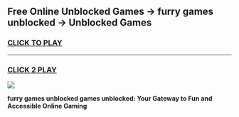 
## Free Online Unblocked Games → furry games unblocked → Unblocked Games
<h3>
<a href="https://premium.freeplayer.one?title=furry_games_unblocked&ref=21F">CLICK TO PLAY</a></h3>
<hr>

<h3>
<a href="https://premium.freeplayer.one?title=furry_games_unblocked&ref=21F">CLICK 2 PLAY</a>
  
</h3>

<a href="https://premium.freeplayer.one?title=furry_games_unblocked&ref=21F/"><img src="https://clearcache.store/games.png"></a>


**furry games unblocked games unblocked: Your Gateway to Fun and Accessible Online Gaming**
